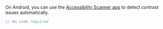 On Android, you can use the [Accessibility Scanner app](https://developer.android.com/guide/topics/ui/accessibility/testing#accessibility-scanner) to detect contrast issues automatically.

```kotlin
// No code required
```
